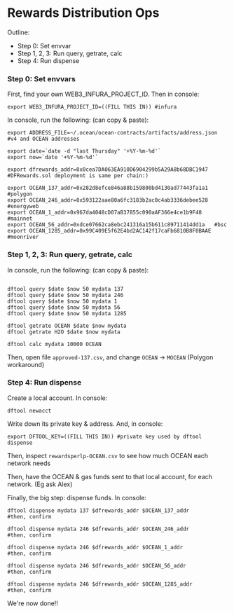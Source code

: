 # Rewards Distribution Ops

Outline:
- Step 0: Set envvar
- Step 1, 2, 3: Run query, getrate, calc
- Step 4: Run dispense

### Step 0: Set envvars

First, find your own WEB3_INFURA_PROJECT_ID. Then in console:
```console
export WEB3_INFURA_PROJECT_ID=((FILL THIS IN)) #infura
```

In console, run the following: (can copy & paste):
```console
export ADDRESS_FILE=~/.ocean/ocean-contracts/artifacts/address.json #v4 and OCEAN addresses

export date=`date -d "last Thursday" '+%Y-%m-%d'`
export now=`date '+%Y-%m-%d'`

export dfrewards_addr=0x0cea7DA063EA910D6904299b5A29A8b68DBC1947  #DFRewards.sol deployment is same per chain:)

export OCEAN_137_addr=0x282d8efce846a88b159800bd4130ad77443fa1a1  #polygon
export OCEAN_246_addr=0x593122aae80a6fc3183b2ac0c4ab3336debee528  #energyweb
export OCEAN_1_addr=0x967da4048cD07aB37855c090aAF366e4ce1b9F48    #mainnet
export OCEAN_56_addr=0xdce07662ca8ebc241316a15b611c89711414dd1a   #bsc
export OCEAN_1285_addr=0x99C409E5f62E4bd2AC142f17caFb6810B8F0BAAE #moonriver
```

### Step 1, 2, 3: Run query, getrate, calc

In console, run the following: (can copy & paste):
```console

dftool query $date $now 50 mydata 137
dftool query $date $now 50 mydata 246
dftool query $date $now 50 mydata 1
dftool query $date $now 50 mydata 56
dftool query $date $now 50 mydata 1285

dftool getrate OCEAN $date $now mydata
dftool getrate H2O $date $now mydata

dftool calc mydata 10000 OCEAN
```

Then, open file `approved-137.csv`, and change `OCEAN` -> `MOCEAN` (Polygon workaround)

### Step 4: Run dispense

Create a local account. In console:
```console
dftool newacct
```

Write down its private key & address. And, in console:
```console
export DFTOOL_KEY=((FILL THIS IN)) #private key used by dftool dispense
```

Then, inspect `rewardsperlp-OCEAN.csv` to see how much OCEAN each network needs

Then, have the OCEAN & gas funds sent to that local account, for each network. (Eg ask Alex)

Finally, the big step: dispense funds. In console:
```console
dftool dispense mydata 137 $dfrewards_addr $OCEAN_137_addr
#then, confirm

dftool dispense mydata 246 $dfrewards_addr $OCEAN_246_addr
#then, confirm

dftool dispense mydata 246 $dfrewards_addr $OCEAN_1_addr
#then, confirm

dftool dispense mydata 246 $dfrewards_addr $OCEAN_56_addr
#then, confirm

dftool dispense mydata 246 $dfrewards_addr $OCEAN_1285_addr
#then, confirm
```

We're now done!!
